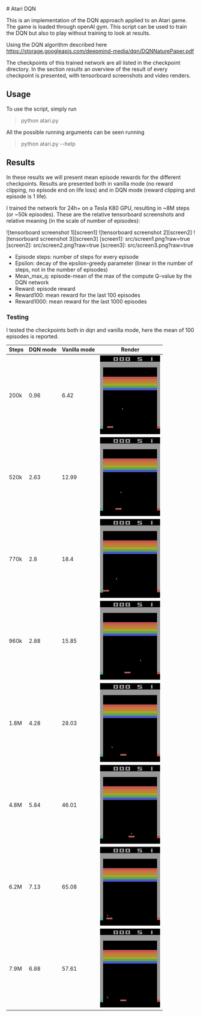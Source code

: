 # Atari DQN

This is an implementation of the DQN approach applied to an Atari game. The game is loaded through openAI gym.
This script can be used to train the DQN but also to play without training to look at results.

Using the DQN algorithm described here https://storage.googleapis.com/deepmind-media/dqn/DQNNaturePaper.pdf

The checkpoints of this trained network are all listed in the checkpoint directory. In the section *results* an overview of the result of every checkpoint is presented, with tensorboard screenshots and video renders.

## Usage
To use the script, simply run
> python atari.py

All the possible running arguments can be seen running
>python atari.py --help

## Results
In these results we will present mean episode rewards for the different checkpoints. Results are presented both in vanilla mode (no reward clipping, no episode end on life loss) and in DQN mode (reward clipping and episode is 1 life).

I trained the network for 24h+ on a Tesla K80 GPU, resulting in ~8M steps (or ~50k episodes). These are the relative tensorboard screenshots and relative meaning (in the scale of number of episodes):

![tensorboard screenshot 1][screen1]
![tensorboard screenshot 2][screen2]
![tensorboard screenshot 3][screen3]
[screen1]: src/screen1.png?raw=true
[screen2]: src/screen2.png?raw=true
[screen3]: src/screen3.png?raw=true

- Episode steps: number of steps for every episode
- Epsilon: decay of the epsilon-greedy parameter (linear in the number of steps, not in the number of episodes)
- Mean_max_q: episode-mean of the max of the compute Q-value by the DQN network
- Reward: episode reward
- Reward100: mean reward for the last 100 episodes
- Reward1000: mean reward for the last 1000 episodes

### Testing
I tested the checkpoints both in dqn and vanilla mode, here the mean of 100 episodes is reported.

| Steps | DQN mode | Vanilla mode | Render       |
| ----- | -------- | ------------ | -------------|
| 200k  | 0.96     | 6.42         | ![200k][200k]|
| 520k  | 2.63     | 12.99        | ![520k][520k]|
| 770k  | 2.8      | 18.4         | ![770k][770k]|
| 960k  | 2.88     | 15.85        | ![960k][960k]|
| 1.8M  | 4.28     | 28.03        | ![1_8M][1_8M]|
| 4.8M  | 5.84     | 46.01        | ![4_8M][4_8M]|
| 6.2M  | 7.13     | 65.08        | ![6_2M][6_2M]|
| 7.9M  | 6.88     | 57.61        | ![7_9M][7_9M]|

[200k]: src/200k.gif?raw=true
[520k]: src/520k.gif
[770k]: src/770k.gif
[960k]: src/960k.gif
[1_8M]: src/1_8m.gif
[4_8M]: src/4_8m.gif
[6_2M]: src/6_2m.gif
[7_9M]: src/7_9m.gif
